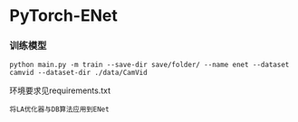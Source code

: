 # PyTorch-ENet

### 训练模型

```
python main.py -m train --save-dir save/folder/ --name enet --dataset camvid --dataset-dir ./data/CamVid
```
环境要求见requirements.txt
```
将LA优化器与DB算法应用到ENet
```

